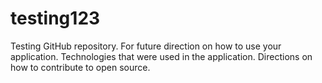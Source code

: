 # testing123
Testing GitHub repository.
For future direction on how to use your application.
Technologies that were used in the application.
Directions on how to contribute to open source.
